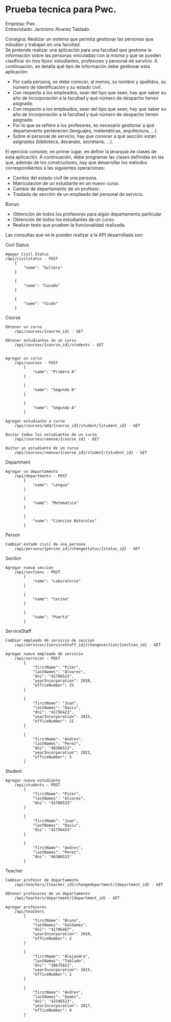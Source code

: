 # Prueba tecnica para Pwc.
Empresa: Pwc.  
Entrevistado: Jerónimo Alvarez Tablado.  

Consigna: Realizar un sistema que permita gestionar las personas que estudian y trabajan en una facultad.  
Se pretende realizar una aplicación para una facultad que gestione la información sobre las personas vinculadas con la misma y que se pueden clasificar en tres tipos: estudiantes, profesores y personal de servicio. A continuación, se detalla qué tipo de información debe gestionar esta aplicación:  

* Por cada persona, se debe conocer, al menos, su nombre y apellidos, su número de identificación y su estado civil.  
* Con respecto a los empleados, sean del tipo que sean, hay que saber su año de incorporación a la facultad y qué número de despacho tienen asignado.  
* Con respecto a los empleados, sean del tipo que sean, hay que saber su año de incorporación a la facultad y qué número de despacho tienen asignado.  
* Por lo que se refiere a los profesores, es necesario gestionar a qué departamento pertenecen (lenguajes, matemáticas, arquitectura, ...).  
* Sobre el personal de servicio, hay que conocer a qué sección están asignados (biblioteca, decanato, secretaría, ...).  

El ejercicio consiste, en primer lugar, en definir la jerarquía de clases de esta aplicación. A continuación, debe programar las clases definidas en las que, además de los constructores, hay que desarrollar los métodos correspondientes a las siguientes operaciones:  

* Cambio del estado civil de una persona.  
* Matriculación de un estudiante en un nuevo curso.  
* Cambio de departamento de un profesor.  
* Traslado de sección de un empleado del personal de servicio.  

Bonus:  

* Obtención de todos los profesores para algún departamento particular  
* Obtención de todos los estudiantes de un curso.  
* Realizar tests que prueben la funcionalidad realizada.  

Las consultas que se le pueden realizar a la API desarrollada son:  

Civil Status  

    Agegar Civil Status  
    /api/civilstatus - POST  
        {  
            "name": "Soltero"  
        }  

        {  
            "name": "Casado"  
        }  

        {  
            "name": "Viudo"  
        }  

Course  

    Obtener un curso  
        /api/courses/{course_id} - GET  

    Obtener estudiantes de un curso  
        /api/courses/{course_id}/students - GET  


    Agregar un curso  
        /api/courses - POST  
            {  
                "name": "Primero A"  
            }  
            
            {  
                "name": "Segundo B"  
            }  

            {  
                "name": "Segundo A"  
            }  

    Agregar estudiante a curso  
        /api/courses/add/{course_id}/student/{student_id} - GET  
        
    Quitar todos los estudiantes de un curso  
        /api/courses/remove/{course_id} - GET  

    Quitar un estudiante de un curso  
        /api/courses/remove/{course_id}/student/{student_id} - GET  

Department  

    Agregar un departamento  
        /api/departments - POST  
            {  
                "name": "Lengua"  
            }  

            {  
                "name": "Matematica"  
            }  

            {  
                "name": "Ciencias Naturales"  
            }  

Person  

    Cambiar estado civil de una persona  
        /api/persons/{person_id}/changestatus/{status_id} - GET  

Section  

    Agregar nueva seccion  
        /api/sections - POST  
            {  
                "name": "Laboratorio"  
            }  

            {  
                "name": "Cocina"  
            }  

            {  
                "name": "Puerta"  
            }  

ServiceStaff  

    Cambiar empleado de servicio de seccion  
        /api/services/{serviceStaff_id}/changesection/{section_id} - GET  

    Agregar nuevo empleado de servicio  
        /api/services - POST  
            { 
                "firstName": "Piter",  
                "lastNames": "Alvarez",  
                "dni": "41786523", 
                "yearIncorporation": 2020, 
                "officeNumber": 25  
            }  

            {  
                "firstName": "Juan",  
                "lastNames": "Davis",  
                "dni": "41756423",  
                "yearIncorporation": 2015,  
                "officeNumber": 21  
            }  

            {  
                "firstName": "Andres", 
                "lastNames": "Perez", 
                "dni": "40386523",  
                "yearIncorporation": 2021,  
                "officeNumber": 5  
            }  


Student  

    Agregar nuevo estudiante  
        /api/students - POST  
            {  
                "firstName": "Piter",  
                "lastNames": "Alvarez", 
                "dni": "41786523"  
            }  

            {  
                "firstName": "Juan",  
                "lastNames": "Davis",  
                "dni": "41756423"  
            } 
            
            {  
                "firstName": "Andres",  
                "lastNames": "Perez",  
                "dni": "40386523"  
            }  

Teacher  

    Cambiar profesor de departamento  
        /api/teachers/{teacher_id}/changedepartment/{department_id} - GET  

    Obtener profesores de un departamento  
        /api/teachers/department/{department_id} - GET  

    Agregar profesores  
        /api/teachers  
            {  
                "firstName": "Bruno",  
                "lastNames": "Galdamez",  
                "dni": "41786467",  
                "yearIncorporation": 2010,  
                "officeNumber": 2  
            }  

            {  
                "firstName": "Alejandra",  
                "lastNames": "Tablado",  
                "dni": "30675621",  
                "yearIncorporation": 2015,  
                "officeNumber": 1  
            }  

            {  
                "firstName": "Andres",  
                "lastNames": "Gomez",  
                "dni": "43346523",  
                "yearIncorporation": 2017,  
                "officeNumber": 9  
            }  
